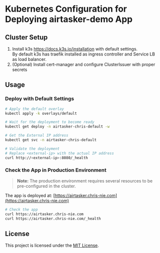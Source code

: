 # Kubernetes Configuration for Deploying airtasker-demo App

## Cluster Setup

1. Install k3s https://docs.k3s.io/installation with default settings.  
By default k3s has traefik installed as ingress controller and Service LB as load balancer.  
2. (Optional) Install cert-manager and configure ClusterIssuer with proper secrets

## Usage

### Deploy with Default Settings

```bash
# Apply the default overlay
kubectl apply -k overlays/default

# Wait for the deployment to become ready
kubectl get deploy -n airtasker-chris-default -w

# Get the External IP address
kubectl get svc -n airtasker-chris-default

# Validate the deployment
# Replace <external-ip> with the actual IP address
curl http://<external-ip>:8080/_health
```

### Check the App in Production Environment

> **Note:** The production environment requires several resources to be pre-configured in the cluster.

The app is deployed at: [https://airtasker.chris-nie.com](https://airtasker.chris-nie.com)

```bash
# Check the app
curl https://airtasker.chris-nie.com
curl https://airtasker.chris-nie.com/_health
```

## License

This project is licensed under the [MIT License](https://choosealicense.com/licenses/mit/).
